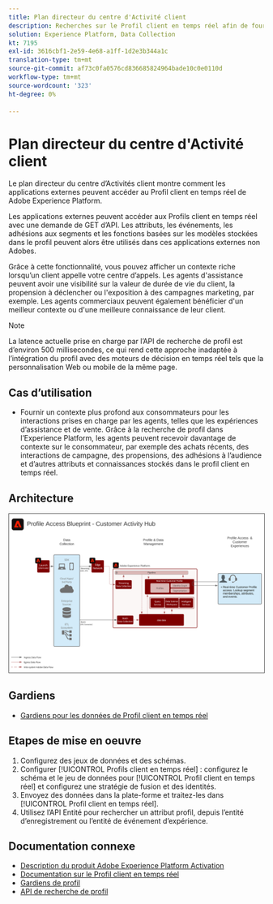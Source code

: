 ```yaml
---
title: Plan directeur du centre d'Activité client
description: Recherches sur le Profil client en temps réel afin de fournir un contexte pour le support et les ventes assistés par l’agent.
solution: Experience Platform, Data Collection
kt: 7195
exl-id: 3616cbf1-2e59-4e68-a1ff-1d2e3b344a1c
translation-type: tm+mt
source-git-commit: af73c0fa0576cd836685824964bade10c0e0110d
workflow-type: tm+mt
source-wordcount: '323'
ht-degree: 0%

---
```


# Plan directeur du centre d&#39;Activité client

Le plan directeur du centre d’Activités client montre comment les applications externes peuvent accéder au Profil client en temps réel de Adobe Experience Platform.

Les applications externes peuvent accéder aux Profils client en temps réel avec une demande de GET d’API. Les attributs, les événements, les adhésions aux segments et les fonctions basées sur les modèles stockées dans le profil peuvent alors être utilisés dans ces applications externes non Adobes.

Grâce à cette fonctionnalité, vous pouvez afficher un contexte riche lorsqu’un client appelle votre centre d’appels. Les agents d&#39;assistance peuvent avoir une visibilité sur la valeur de durée de vie du client, la propension à déclencher ou l&#39;exposition à des campagnes marketing, par exemple. Les agents commerciaux peuvent également bénéficier d&#39;un meilleur contexte ou d&#39;une meilleure connaissance de leur client.

>[!NOTE]
>
>La latence actuelle prise en charge par l’API de recherche de profil est d’environ 500 millisecondes, ce qui rend cette approche inadaptée à l’intégration du profil avec des moteurs de décision en temps réel tels que la personnalisation Web ou mobile de la même page.

## Cas d’utilisation

* Fournir un contexte plus profond aux consommateurs pour les interactions prises en charge par les agents, telles que les expériences d’assistance et de vente. Grâce à la recherche de profil dans l’Experience Platform, les agents peuvent recevoir davantage de contexte sur le consommateur, par exemple des achats récents, des interactions de campagne, des propensions, des adhésions à l’audience et d’autres attributs et connaissances stockés dans le profil client en temps réel.

## Architecture

<img src="assets/cah.svg" alt="Architecture de référence pour le plan directeur du centre d'Activité client" style="border:1px solid #4a4a4a" />

## Gardiens

* [Gardiens pour les données de Profil client en temps réel](https://experienceleague.adobe.com/docs/experience-platform/profile/guardrails.html)

## Etapes de mise en oeuvre

1. Configurez des jeux de données et des schémas.
1. Configurer [!UICONTROL Profils client en temps réel] : configurez le schéma et le jeu de données pour [!UICONTROL Profil client en temps réel] et configurez une stratégie de fusion et des identités.
1. Envoyez des données dans la plate-forme et traitez-les dans [!UICONTROL Profil client en temps réel].
1. Utilisez l’API Entité pour rechercher un attribut profil, depuis l’entité d’enregistrement ou l’entité de événement d’expérience.

## Documentation connexe

* [Description du produit Adobe Experience Platform Activation](https://helpx.adobe.com/legal/product-descriptions/adobe-experience-platform0.html)
* [Documentation sur le Profil client en temps réel](https://experienceleague.adobe.com/docs/experience-platform/profile/home.html?lang=en)
* [Gardiens de profil](https://experienceleague.adobe.com/docs/experience-platform/profile/guardrails.html)
* [API de recherche de profil](https://www.adobe.io/apis/experienceplatform/home/api-reference.html)
